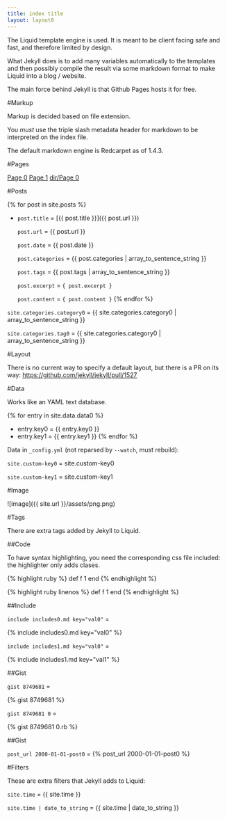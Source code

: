 ```yaml
---
title: index title
layout: layout0
---
```


The Liquid template engine is used. It is meant to be client facing safe and fast, and therefore limited by design.

What Jekyll does is to add many variables automatically to the templates and then possibly compile the result via some markdown format to make Liquid into a blog / website.

The main force behind Jekyll is that Github Pages hosts it for free.

#Markup

Markup is decided based on file extension.

You *must* use the triple slash metadata header for markdown to be interpreted on the index file.

The default markdown engine is Redcarpet as of 1.4.3.

#Pages

[Page 0](page0.html)
[Page 1](page1.html)
[dir/Page 0](dir/page0.html)

#Posts

{% for post in site.posts %}
- `post.title` = [{{ post.title }}]({{ post.url }})

    `post.url` = {{ post.url }}

    `post.date` = {{ post.date }}

    `post.categories` = {{ post.categories | array_to_sentence_string }}

    `post.tags` = {{ post.tags | array_to_sentence_string }}

    `post.excerpt` = `{ post.excerpt }`

    `post.content` = `{ post.content }`
{% endfor %}

`site.categories.category0` = {{ site.categories.category0 | array_to_sentence_string }}

`site.categories.tag0` = {{ site.categories.category0 | array_to_sentence_string }}

#Layout

There is no current way to specify a default layout, but there is a PR on its way: <https://github.com/jekyll/jekyll/pull/1527>

#Data

Works like an YAML text database.

{% for entry in site.data.data0 %}
- entry.key0 = {{ entry.key0 }}
- entry.key1 = {{ entry.key1 }}
{% endfor %}

Data in `_config.yml` (not reparsed by `--watch`, must rebuild):

`site.custom-key0` = site.custom-key0

`site.custom-key1` = site.custom-key1

#Image

![image]({{ site.url }}/assets/png.png)

#Tags

There are extra tags added by Jekyll to Liquid.

##Code

To have syntax highlighting, you need the corresponding css file included: the highlighter only adds clases.

{% highlight ruby %}
def f
    1
end
{% endhighlight %}

{% highlight ruby linenos %}
def f
    1
end
{% endhighlight %}

##Include

`include includes0.md key="val0"` =

{% include includes0.md key="val0" %}

`include includes1.md key="val0"` =

{% include includes1.md key="val1" %}

##Gist

`gist 8749681` =

{% gist 8749681 %}

`gist 8749681 0` =

{% gist 8749681 0.rb %}

##Gist

`post_url 2000-01-01-post0` = {% post_url 2000-01-01-post0 %}

#Filters

These are extra filters that Jekyll adds to Liquid:

`site.time` = {{ site.time }}

`site.time | date_to_string` = {{ site.time | date_to_string }}
